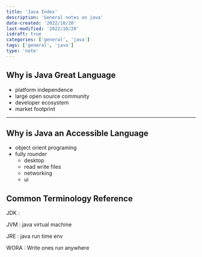 ```yaml
---
title: 'Java Index'
description: 'General notes on java'
date-created: '2022/10/20'
last-modified: '2022/10/20'
isdraft: true
categories: ['general', 'java']
tags: ['general', 'java']
type: 'note'
---
```



## Why is Java Great Language 

- platform independence 
- large open source community 
- developer ecosystem 
- market footprint 

--- 

## Why is Java an Accessible Language  

- object orient programing 
- fully rounder
  - desktop 
  - read write files
  - networking 
  - ui

## Common Terminology Reference  

JDK
: 

JVM
: java virtual machine 

JRE
: java run time env

WORA
: Write ones run anywhere

